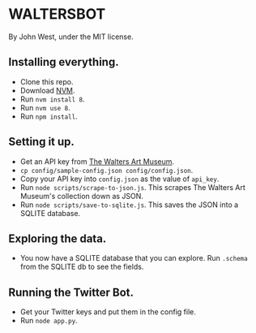 # WALTERSBOT

By John West, under the MIT license.

## Installing everything.

-   Clone this repo.
-   Download [NVM](https://github.com/creationix/nvm).
-   Run `nvm install 8`.
-   Run `nvm use 8`.
-   Run `npm install`.

## Setting it up.

-   Get an API key from [The Walters Art Museum](http://api.thewalters.org/).
-   `cp config/sample-config.json config/config.json`.
-   Copy your API key into `config.json` as the value of `api_key`.
-   Run `node scripts/scrape-to-json.js`. This scrapes The Walters Art Museum's collection down as JSON.
-   Run `node scripts/save-to-sqlite.js`. This saves the JSON into a SQLITE database.

## Exploring the data.

-   You now have a SQLITE database that you can explore. Run `.schema` from the SQLITE db to see the fields.

## Running the Twitter Bot.

-   Get your Twitter keys and put them in the config file.
-   Run `node app.py`.
